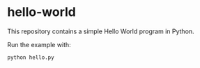 # hello-world

This repository contains a simple Hello World program in Python.

Run the example with:

```bash
python hello.py
```
